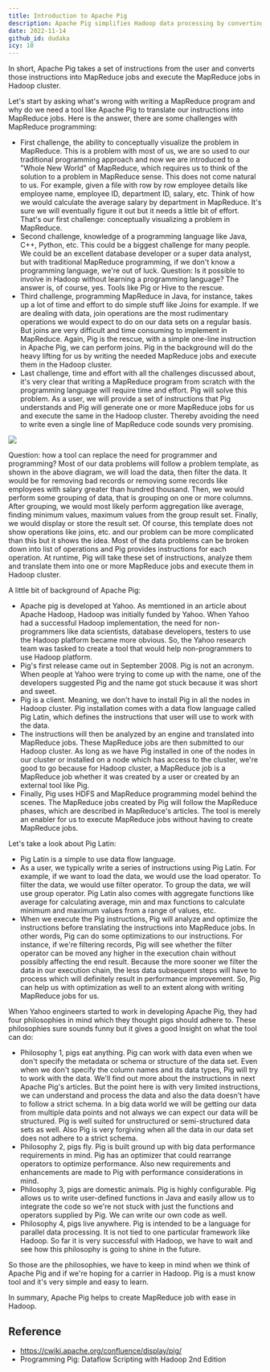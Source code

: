 ```yaml
---
title: Introduction to Apache Pig
description: Apache Pig simplifies Hadoop data processing by converting easy-to-write Pig Latin scripts into MapReduce jobs, enabling non-programmers to handle big data without coding in Java or Python.
date: 2022-11-14
github_id: dudaka
icy: 10
---
```


In short, Apache Pig takes a set of instructions from the user and converts those instructions into MapReduce jobs and execute the MapReduce jobs in Hadoop cluster.

Let's start by asking what's wrong with writing a MapReduce program and why do we need a tool like Apache Pig to translate our instructions into MapReduce jobs.
Here is the answer, there are some challenges with MapReduce programming:

- First challenge, the ability to conceptually visualize the problem in MapReduce.
  This is a problem with most of us, we are so used to our traditional programming approach and now we are introduced to a "Whole New World" of MapReduce, which requires us to think of the solution to a problem in MapReduce sense.
  This does not come natural to us.
  For example, given a file with row by row employee details like employee name, employee ID, department ID, salary, etc.
  Think of how we would calculate the average salary by department in MapReduce.
  It's sure we will eventually figure it out but it needs a little bit of effort.
  That's our first challenge: conceptually visualizing a problem in MapReduce.
- Second challenge, knowledge of a programming language like Java, C++, Python, etc.
  This could be a biggest challenge for many people.
  We could be an excellent database developer or a super data analyst, but with traditional MapReduce programming, if we don't know a programming language, we're out of luck.
  Question: Is it possible to involve in Hadoop without learning a programming language?
  The answer is, of course, yes.
  Tools like Pig or Hive to the rescue.
- Third challenge, programming MapReduce in Java, for instance, takes up a lot of time and effort to do simple stuff like Joins for example.
  If we are dealing with data, join operations are the most rudimentary operations we would expect to do on our data sets on a regular basis.
  But joins are very difficult and time consuming to implement in MapReduce.
  Again, Pig is the rescue, with a simple one-line instruction in Apache Pig, we can perform joins.
  Pig in the background will do the heavy lifting for us by writing the needed MapReduce jobs and execute them in the Hadoop cluster.
- Last challenge, time and effort with all the challenges discussed about, it's very clear that writing a MapReduce program from scratch with the programming language will require time and effort.
  Pig will solve this problem.
  As a user, we will provide a set of instructions that Pig understands and Pig will generate one or more MapReduce jobs for us and execute the same in the Hadoop cluster.
  Thereby avoiding the need to write even a single line of MapReduce code sounds very promising.

![](assets/introduction-to-apache-pig_problem-template.webp)

Question: how a tool can replace the need for programmer and programming? Most of our data problems will follow a problem template, as shown in the above diagram, we will load the data, then filter the data.
It would be for removing bad records or removing some records like employees with salary greater than hundred thousand.
Then, we would perform some grouping of data, that is grouping on one or more columns.
After grouping, we would most likely perform aggregation like average, finding minimum values, maximum values from the group result set.
Finally, we would display or store the result set.
Of course, this template does not show operations like joins, etc. and our problem can be more complicated than this but it shows the idea.
Most of the data problems can be broken down into list of operations and Pig provides instructions for each operation.
At runtime, Pig will take these set of instructions, analyze them and translate them into one or more MapReduce jobs and execute them in Hadoop cluster.

A little bit of background of Apache Pig:

- Apache pig is developed at Yahoo. As memtioned in an article about Apache Hadoop, Hadoop was initially funded by Yahoo.
  When Yahoo had a successful Hadoop implementation, the need for non-programmers like data scientists, database developers, testers to use the Hadoop platform became more obvious.
  So, the Yahoo research team was tasked to create a tool that would help non-programmers to use Hadoop platform.
- Pig's first release came out in September 2008. Pig is not an acronym.
  When people at Yahoo were trying to come up with the name, one of the developers suggested Pig and the name got stuck because it was short and sweet.
- Pig is a client. Meaning, we don't have to install Pig in all the nodes in Hadoop cluster.
  Pig installation comes with a data flow language called Pig Latin, which defines the instructions that user will use to work with the data.
- The instructions will then be analyzed by an engine and translated into MapReduce jobs.
  These MapReduce jobs are then submitted to our Hadoop cluster.
  As long as we have Pig installed in one of the nodes in our cluster or installed on a node which has access to the cluster, we're good to go because for Hadoop cluster, a MapReduce job is a MapReduce job whether it was created by a user or created by an external tool like Pig.
- Finally, Pig uses HDFS and MapReduce programming model behind the scenes.
  The MapReduce jobs created by Pig will follow the MapReduce phases, which are described in MapReduce's articles.
  The tool is merely an enabler for us to execute MapReduce jobs without having to create MapReduce jobs.

Let's take a look about Pig Latin:

- Pig Latin is a simple to use data flow language.
- As a user, we typically write a series of instructions using Pig Latin.
  For example, if we want to load the data, we would use the load operator.
  To filter the data, we would use filter operator.
  To group the data, we will use group operator.
  Pig Latin also comes with aggregate functions like average for calculating average, min and max functions to calculate minimum and maximum values from a range of values, etc.
- When we execute the Pig instructions, Pig will analyze and optimize the instructions before translating the instructions into MapReduce jobs.
  In other words, Pig can do some optimizations to our instructions.
  For instance, if we're filtering records, Pig will see whether the filter operator can be moved any higher in the execution chain without possibly affecting the end result.
  Because the more sooner we filter the data in our execution chain, the less data subsequent steps will have to process which will definitely result in performance improvement.
  So, Pig can help us with optimization as well to an extent along with writing MapReduce jobs for us.

When Yahoo engineers started to work in developing Apache Pig, they had four philosophies in mind which they thought pigs should adhere to. These philosophies sure sounds funny but it gives a good Insight on what the tool can do:

- Philosophy 1, pigs eat anything.
  Pig can work with data even when we don't specify the metadata or schema or structure of the data set.
  Even when we don't specify the column names and its data types, Pig will try to work with the data. We'll find out more about the instructions in next Apache Pig's articles.
  But the point here is with very limited instructions, we can understand and process the data and also the data doesn't have to follow a strict schema.
  In a big data world we will be getting our data from multiple data points and not always we can expect our data will be structured.
  Pig is well suited for unstructured or semi-structured data sets as well.
  Also Pig is very forgiving when all the data in our data set does not adhere to a strict schema.
- Philosophy 2, pigs fly.
  Pig is built ground up with big data performance requirements in mind.
  Pig has an optimizer that could rearrange operators to optimize performance.
  Also new requirements and enhancements are made to Pig with performance considerations in mind.
- Philosophy 3, pigs are domestic animals.
  Pig is highly configurable.
  Pig allows us to write user-defined functions in Java and easily allow us to integrate the code so we're not stuck with just the functions and operators supplied by Pig.
  We can write our own code as well.
- Philosophy 4, pigs live anywhere.
  Pig is intended to be a language for parallel data processing.
  It is not tied to one particular framework like Hadoop.
  So far it is very successful with Hadoop, we have to wait and see how this philosophy is going to shine in the future.

So those are the philosophies, we have to keep in mind when we think of Apache Pig and if we're hoping for a carrier in Hadoop.
Pig is a must know tool and it's very simple and easy to learn.

In summary, Apache Pig helps to create MapReduce job with ease in Hadoop.

## Reference

- https://cwiki.apache.org/confluence/display/pig/
- Programming Pig: Dataflow Scripting with Hadoop 2nd Edition
